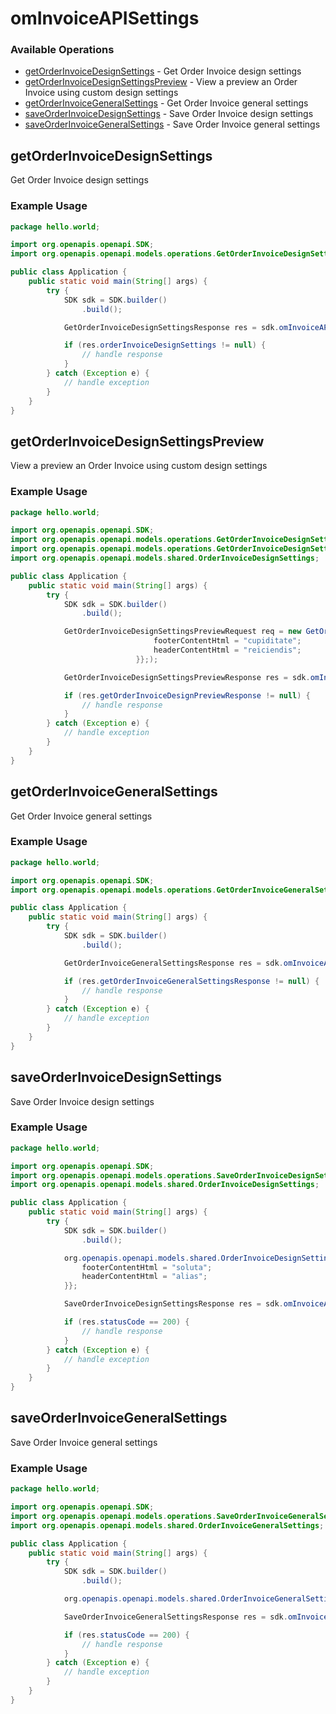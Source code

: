 # omInvoiceAPISettings

### Available Operations

* [getOrderInvoiceDesignSettings](#getorderinvoicedesignsettings) - Get Order Invoice design settings
* [getOrderInvoiceDesignSettingsPreview](#getorderinvoicedesignsettingspreview) - View a preview an Order Invoice using custom design settings
* [getOrderInvoiceGeneralSettings](#getorderinvoicegeneralsettings) - Get Order Invoice general settings
* [saveOrderInvoiceDesignSettings](#saveorderinvoicedesignsettings) - Save Order Invoice design settings
* [saveOrderInvoiceGeneralSettings](#saveorderinvoicegeneralsettings) - Save Order Invoice general settings

## getOrderInvoiceDesignSettings

Get Order Invoice design settings

### Example Usage

```java
package hello.world;

import org.openapis.openapi.SDK;
import org.openapis.openapi.models.operations.GetOrderInvoiceDesignSettingsResponse;

public class Application {
    public static void main(String[] args) {
        try {
            SDK sdk = SDK.builder()
                .build();

            GetOrderInvoiceDesignSettingsResponse res = sdk.omInvoiceAPISettings.getOrderInvoiceDesignSettings();

            if (res.orderInvoiceDesignSettings != null) {
                // handle response
            }
        } catch (Exception e) {
            // handle exception
        }
    }
}
```

## getOrderInvoiceDesignSettingsPreview

View a preview an Order Invoice using custom design settings

### Example Usage

```java
package hello.world;

import org.openapis.openapi.SDK;
import org.openapis.openapi.models.operations.GetOrderInvoiceDesignSettingsPreviewRequest;
import org.openapis.openapi.models.operations.GetOrderInvoiceDesignSettingsPreviewResponse;
import org.openapis.openapi.models.shared.OrderInvoiceDesignSettings;

public class Application {
    public static void main(String[] args) {
        try {
            SDK sdk = SDK.builder()
                .build();

            GetOrderInvoiceDesignSettingsPreviewRequest req = new GetOrderInvoiceDesignSettingsPreviewRequest("aperiam",                 new OrderInvoiceDesignSettings() {{
                                footerContentHtml = "cupiditate";
                                headerContentHtml = "reiciendis";
                            }};);            

            GetOrderInvoiceDesignSettingsPreviewResponse res = sdk.omInvoiceAPISettings.getOrderInvoiceDesignSettingsPreview(req);

            if (res.getOrderInvoiceDesignPreviewResponse != null) {
                // handle response
            }
        } catch (Exception e) {
            // handle exception
        }
    }
}
```

## getOrderInvoiceGeneralSettings

Get Order Invoice general settings

### Example Usage

```java
package hello.world;

import org.openapis.openapi.SDK;
import org.openapis.openapi.models.operations.GetOrderInvoiceGeneralSettingsResponse;

public class Application {
    public static void main(String[] args) {
        try {
            SDK sdk = SDK.builder()
                .build();

            GetOrderInvoiceGeneralSettingsResponse res = sdk.omInvoiceAPISettings.getOrderInvoiceGeneralSettings();

            if (res.getOrderInvoiceGeneralSettingsResponse != null) {
                // handle response
            }
        } catch (Exception e) {
            // handle exception
        }
    }
}
```

## saveOrderInvoiceDesignSettings

Save Order Invoice design settings

### Example Usage

```java
package hello.world;

import org.openapis.openapi.SDK;
import org.openapis.openapi.models.operations.SaveOrderInvoiceDesignSettingsResponse;
import org.openapis.openapi.models.shared.OrderInvoiceDesignSettings;

public class Application {
    public static void main(String[] args) {
        try {
            SDK sdk = SDK.builder()
                .build();

            org.openapis.openapi.models.shared.OrderInvoiceDesignSettings req = new OrderInvoiceDesignSettings() {{
                footerContentHtml = "soluta";
                headerContentHtml = "alias";
            }};            

            SaveOrderInvoiceDesignSettingsResponse res = sdk.omInvoiceAPISettings.saveOrderInvoiceDesignSettings(req);

            if (res.statusCode == 200) {
                // handle response
            }
        } catch (Exception e) {
            // handle exception
        }
    }
}
```

## saveOrderInvoiceGeneralSettings

Save Order Invoice general settings

### Example Usage

```java
package hello.world;

import org.openapis.openapi.SDK;
import org.openapis.openapi.models.operations.SaveOrderInvoiceGeneralSettingsResponse;
import org.openapis.openapi.models.shared.OrderInvoiceGeneralSettings;

public class Application {
    public static void main(String[] args) {
        try {
            SDK sdk = SDK.builder()
                .build();

            org.openapis.openapi.models.shared.OrderInvoiceGeneralSettings req = new OrderInvoiceGeneralSettings("en", "TOTO", 879L, 4.0, 8.0);            

            SaveOrderInvoiceGeneralSettingsResponse res = sdk.omInvoiceAPISettings.saveOrderInvoiceGeneralSettings(req);

            if (res.statusCode == 200) {
                // handle response
            }
        } catch (Exception e) {
            // handle exception
        }
    }
}
```
